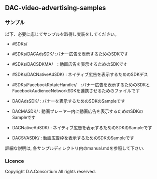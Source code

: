 ## DAC-video-advertising-samples

### サンプル

以下、必要に応じてサンプルを取得し実装をしてください。

- \#SDKs/
 - \#SDKs/DACAdsSDK/  :バナー広告を表示するためのSDKです
 - \#SDKs/DACSDKMA/　: 動画広告を表示するためのSDKです
 - \#SDKs/DACNativeAdSDK/ : ネイティブ広告を表示するためのSDKデス
 - \#SDKs/FacebookRotateHandler/　:バナー広告を表示するためのSDKとFacebookAudienceNetworkSDKを連携させるためのファイルです

- DACAdsSDK/ : バナーを表示するためのSDKのSampleです
- DACMASDK/ : 動画プレーヤー内に動画広告を表示するためのSDKのSampleです
- DACNativeAdSDK/ : ネイティブ広告を表示するためのSDKのSampleです
- DACSVASDK/ : 動画広告枠を表示するためのSDKのSampleです

詳細な説明は, 各サンプルディレクトリ内のmanual.mdを参照して下さい.


### Licence

Copyright D.A.Consortium All rights reserved.
